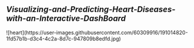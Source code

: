 <H2><B><I>Visualizing-and-Predicting-Heart-Diseases-with-an-Interactive-DashBoard</I></B></H2>
![heart](https://user-images.githubusercontent.com/60309916/191014820-1fd57b1b-d3c4-4c2a-8d7c-947809b8edfd.jpg)
